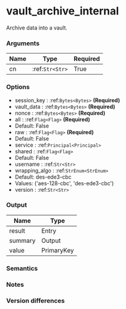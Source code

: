 [//]: # (THE CONTENT BELOW IS GENERATED. DO NOT EDIT.)
# vault_archive_internal
Archive data into a vault.

### Arguments
|Name|Type|Required
|-|-|-
|cn|:ref:`Str<Str>`|True

### Options
* session_key : :ref:`Bytes<Bytes>` **(Required)**
* vault_data : :ref:`Bytes<Bytes>` **(Required)**
* nonce : :ref:`Bytes<Bytes>` **(Required)**
* all : :ref:`Flag<Flag>` **(Required)**
 * Default: False
* raw : :ref:`Flag<Flag>` **(Required)**
 * Default: False
* service : :ref:`Principal<Principal>`
* shared : :ref:`Flag<Flag>`
 * Default: False
* username : :ref:`Str<Str>`
* wrapping_algo : :ref:`StrEnum<StrEnum>`
 * Default: des-ede3-cbc
 * Values: ('aes-128-cbc', 'des-ede3-cbc')
* version : :ref:`Str<Str>`

### Output
|Name|Type
|-|-
|result|Entry
|summary|Output
|value|PrimaryKey

[//]: # (ADD YOUR NOTES BELOW. THESE WILL BE PICKED EVERY TIME THE DOCS ARE REGENERATED. //end)
### Semantics

### Notes

### Version differences